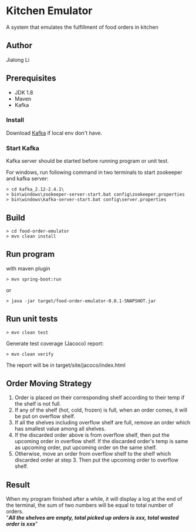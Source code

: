 # Kitchen Emulator

A system that emulates the fulfillment of food orders in kitchen

## Author
Jialong Li

## Prerequisites
* JDK 1.8
* Maven
* Kafka

### Install
Download [Kafka](https://kafka.apache.org/quickstart) if local env don't have.

### Start Kafka
Kafka server should be started before running program or unit test.

For windows, run following command in two terminals to start zookeeper and kafka server:
```
> cd kafka_2.12-2.4.1\
> bin\windows\zookeeper-server-start.bat config\zookeeper.properties
> bin\windows\kafka-server-start.bat config\server.properties
```

## Build
```
> cd food-order-emulator
> mvn clean install
```

## Run program
with maven plugin
```
> mvn spring-boot:run
```
or
```
> java -jar target/food-order-emulator-0.0.1-SNAPSHOT.jar
```

## Run unit tests
```
> mvn clean test
```
Generate test coverage (Jacoco) report:
```
> mvn clean verify
```
The report will be in target/site/jacoco/index.html

## Order Moving Strategy
1. Order is placed on their corresponding shelf according to their temp if the shelf is not full. 
2. If any of the shelf (hot, cold, frozen) is full, when an order comes, it will be put on overflow shelf.
3. If all the shelves including overflow shelf are full, remove an order which has smallest value among all shelves.
4. If the discarded order above is from overflow shelf, then put the upcoming order in overflow shelf. If the discarded order's 
temp is same as upcoming order, put upcoming order on the same shelf. 
5. Otherwise, move an order from overflow shelf to the shelf which discarded order at step 3.
Then put the upcoming order to overflow shelf.

## Result
When my program finished after a while, it will display a log at the end of the terminal, the sum of two numbers will be 
equal to total number of orders.\
"_**All the shelves are empty, total picked up orders is xxx, total wasted order is xxx**_"



